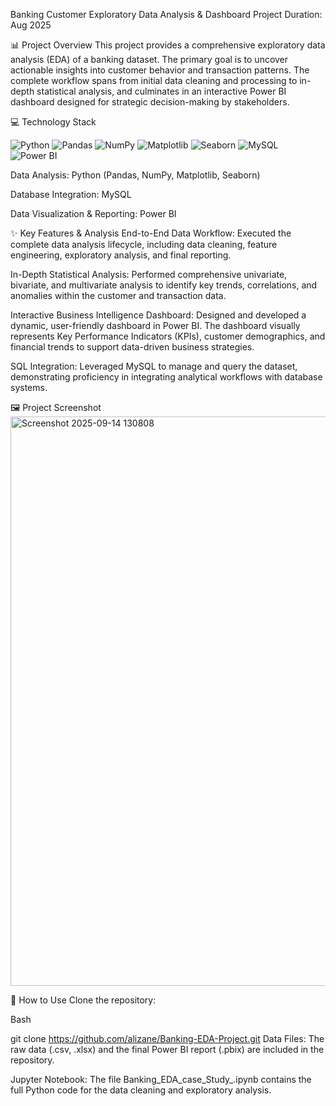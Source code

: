 Banking Customer Exploratory Data Analysis & Dashboard
Project Duration: Aug 2025

📊 Project Overview
This project provides a comprehensive exploratory data analysis (EDA) of a banking dataset. The primary goal is to uncover actionable insights into customer behavior and transaction patterns. The complete workflow spans from initial data cleaning and processing to in-depth statistical analysis, and culminates in an interactive Power BI dashboard designed for strategic decision-making by stakeholders.

💻 Technology Stack
<p align="left">
<img src="https://img.shields.io/badge/Python-3776AB?style=for-the-badge&logo=python&logoColor=white" alt="Python"/>
<img src="https://img.shields.io/badge/Pandas-150458?style=for-the-badge&logo=pandas&logoColor=white" alt="Pandas"/>
<img src="https://img.shields.io/badge/NumPy-013243?style=for-the-badge&logo=numpy&logoColor=white" alt="NumPy"/>
<img src="https://img.shields.io/badge/Matplotlib-3175A2?style=for-the-badge&logo=matplotlib&logoColor=white" alt="Matplotlib"/>
<img src="https://img.shields.io/badge/Seaborn-3670A0?style=for-the-badge" alt="Seaborn"/>
<img src="https://img.shields.io/badge/MySQL-4479A1?style=for-the-badge&logo=mysql&logoColor=white" alt="MySQL"/>
<img src="https://img.shields.io/badge/Power%20BI-F2C811?style=for-the-badge&logo=powerbi&logoColor=black" alt="Power BI"/>
</p>

Data Analysis: Python (Pandas, NumPy, Matplotlib, Seaborn)

Database Integration: MySQL

Data Visualization & Reporting: Power BI

✨ Key Features & Analysis
End-to-End Data Workflow: Executed the complete data analysis lifecycle, including data cleaning, feature engineering, exploratory analysis, and final reporting.

In-Depth Statistical Analysis: Performed comprehensive univariate, bivariate, and multivariate analysis to identify key trends, correlations, and anomalies within the customer and transaction data.

Interactive Business Intelligence Dashboard: Designed and developed a dynamic, user-friendly dashboard in Power BI. The dashboard visually represents Key Performance Indicators (KPIs), customer demographics, and financial trends to support data-driven business strategies.

SQL Integration: Leveraged MySQL to manage and query the dataset, demonstrating proficiency in integrating analytical workflows with database systems.

🖼️ Project Screenshot
<img width="1622" height="911" alt="Screenshot 2025-09-14 130808" src="https://github.com/user-attachments/assets/5e3729d7-a3bc-4302-987c-1c40f3df9c64" />


🚀 How to Use
Clone the repository:

Bash

git clone https://github.com/alizane/Banking-EDA-Project.git
Data Files: The raw data (.csv, .xlsx) and the final Power BI report (.pbix) are included in the repository.

Jupyter Notebook: The file Banking_EDA_case_Study_.ipynb contains the full Python code for the data cleaning and exploratory analysis.
